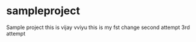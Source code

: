 
# sampleproject
Sample project
this is vijay
vviyu
this is my fst change
second attempt
3rd attempt
